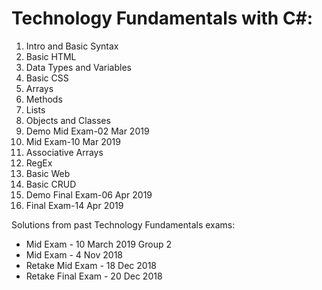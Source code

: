 # Technology Fundamentals with C#:

01. Intro and Basic Syntax
02. Basic HTML
03. Data Types and Variables
04. Basic CSS
05. Arrays
06. Methods
07. Lists
08. Objects and Classes
09. Demo Mid Exam-02 Mar 2019
10. Mid Exam-10 Mar 2019
11. Associative Arrays
12. RegEx
13. Basic Web
14. Basic CRUD
15. Demo Final Exam-06 Apr 2019
16. Final Exam-14 Apr 2019

Solutions from past Technology Fundamentals exams:
 - Mid Exam - 10 March 2019 Group 2
 - Mid Exam - 4 Nov 2018
 - Retake Mid Exam - 18 Dec 2018
 - Retake Final Exam - 20 Dec 2018 
